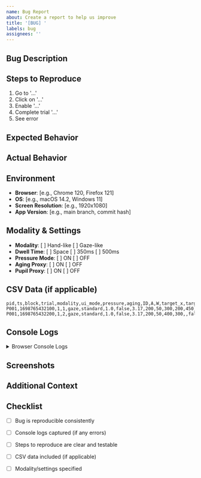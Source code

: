 ```yaml
---
name: Bug Report
about: Create a report to help us improve
title: '[BUG] '
labels: bug
assignees: ''
---
```


## Bug Description

<!-- Provide a clear and concise description of what the bug is -->

## Steps to Reproduce

1. Go to '...'
2. Click on '...'
3. Enable '...'
4. Complete trial '...'
5. See error

## Expected Behavior

<!-- What you expected to happen -->

## Actual Behavior

<!-- What actually happened -->

## Environment

- **Browser**: [e.g., Chrome 120, Firefox 121]
- **OS**: [e.g., macOS 14.2, Windows 11]
- **Screen Resolution**: [e.g., 1920x1080]
- **App Version**: [e.g., main branch, commit hash]

## Modality & Settings

- **Modality**: [ ] Hand-like  [ ] Gaze-like
- **Dwell Time**: [ ] Space  [ ] 350ms  [ ] 500ms
- **Pressure Mode**: [ ] ON  [ ] OFF
- **Aging Proxy**: [ ] ON  [ ] OFF
- **Pupil Proxy**: [ ] ON  [ ] OFF

## CSV Data (if applicable)

<!-- If the issue relates to data logging, paste a relevant snippet here -->
<!-- Use the code block to preserve CSV formatting -->
```
pid,ts,block,trial,modality,ui_mode,pressure,aging,ID,A,W,target_x,target_y,rt_ms,correct,err_type
P001,1698765432100,1,1,gaze,standard,1.0,false,3.17,200,50,300,200,450,true,,
P001,1698765432200,1,2,gaze,standard,1.0,false,3.17,200,50,400,300,,false,timeout,
```

## Console Logs

<!-- Open browser console (F12) and copy any error messages -->
<details>
<summary>Browser Console Logs</summary>

```
Paste console logs here
```

</details>

## Screenshots

<!-- If applicable, add screenshots to help explain the problem -->

## Additional Context

<!-- Add any other context about the problem here -->
<!-- - Related issues? -->
<!-- - Workarounds? -->
<!-- - Expected timeline? -->

## Checklist

- [ ] Bug is reproducible consistently
- [ ] Console logs captured (if any errors)
- [ ] Steps to reproduce are clear and testable
- [ ] CSV data included (if applicable)
- [ ] Modality/settings specified

